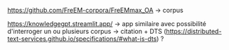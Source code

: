 https://github.com/FreEM-corpora/FreEMmax_OA -> corpus

https://knowledgegpt.streamlit.app/ -> app similaire avec possibilité d'interroger un ou plusieurs corpus
                                  -> citation + DTS (https://distributed-text-services.github.io/specifications/#what-is-dts) ?
